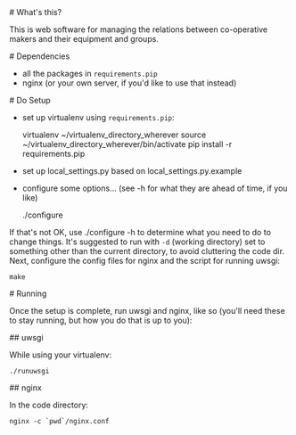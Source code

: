<A name="toc1-0" title="What's this?" />
# What's this?

This is web software for managing the relations between co-operative makers and their equipment and groups.

<A name="toc1-5" title="Dependencies" />
# Dependencies

* all the packages in `requirements.pip`
* nginx (or your own server, if you'd like to use that instead)

<A name="toc1-11" title="Do Setup" />
# Do Setup

* set up virtualenv using `requirements.pip`:

    virtualenv ~/virtualenv_directory_wherever
    source ~/virtualenv_directory_wherever/bin/activate
    pip install -r requirements.pip

* set up local_settings.py based on local_settings.py.example
* configure some options... (see -h for what they are ahead of time, if you like)

    ./configure

If that's not OK, use ./configure -h to determine what you need to do to change things.  It's suggested to run with `-d` (working directory) set to something other than the current directory, to avoid cluttering the code dir.  Next, configure the config files for nginx and the script for running uwsgi:

    make

<A name="toc1-29" title="Running" />
# Running

Once the setup is complete, run uwsgi and nginx, like so (you'll need these to stay running, but how you do that is up to you):

<A name="toc2-34" title="uwsgi" />
## uwsgi

While using your virtualenv:

    ./runuwsgi

<A name="toc2-41" title="nginx" />
## nginx

In the code directory:

    nginx -c `pwd`/nginx.conf
